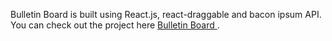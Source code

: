 Bulletin Board  is built using React.js, react-draggable and bacon ipsum API.  You can check out the project here [Bulletin Board ](https://kaushalpatel922.github.io/bulletin-board).
